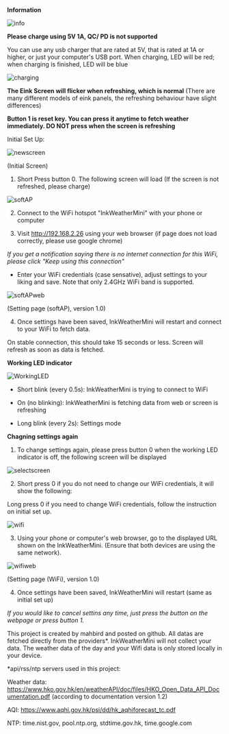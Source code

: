 **Information**


![info](Images/info_en.png)

**Please charge using 5V 1A, QC/ PD is not supported**

You can use any usb charger that are rated at 5V, that is rated at 1A or higher, or just your computer's USB port.
When charging, LED will be red; when charging is finished, LED will be blue

![charging](Images/charging.jpg)

**The Eink Screen will flicker when refreshing, which is normal** (There are many different models of eink panels, the refreshing behaviour have slight differences)





**Button 1 is reset key. You can press it anytime to fetch weather immediately. DO NOT press when the screen is refreshing**


Initial Set Up:

![newscreen](Images/newscreen.jpg)

(Initial Screen)

1. Short Press button 0. The following screen will load (If the screen is not refreshed, please charge)

![softAP](Images/softAP.jpg)


2. Connect to the WiFi hotspot "InkWeatherMini" with your phone or computer

3. Visit http://192.168.2.26 using your web browser (if page does not load correctly, please use google chrome)

*If you get a notification saying there is no internet connection for this WiFi, please click "Keep using this connection"*

- Enter your WiFi credentials (case sensative), adjust settings to your liking and save. Note that only 2.4GHz WiFi band is supported.



![softAPweb](Images/softAPweb_en.jpg)

(Setting page (softAP), version 1.0)



4. Once settings have been saved, InkWeatherMini will restart and connect to your WiFi to fetch data.

On stable connection, this should take 15 seconds or less. Screen will refresh as soon as data is fetched.


**Working LED indicator**

![WorkingLED](Images/workingLED.jpg)

- Short blink (every 0.5s): InkWeatherMini is trying to connect to WiFi

- On (no blinking): InkWeatherMini is fetching data from web or screen is refreshing

- Long blink (every 2s): Settings mode



**Chagning settings again**

1. To change settings again, please press button 0 when the working LED indicator is off, the following screen will be displayed

![selectscreen](Images/selectscreen.jpg)

2. Short press 0 if you do not need to change our WiFi credentials, it will show the following:

Long press 0 if you need to change WiFi credentials, follow the instruction on initial set up.

![wifi](Images/wifi.jpg)

3. Using your phone or computer's web browser, go to the displayed URL shown on the InkWeatherMini. (Ensure that both devices are using the same network). 

![wifiweb](Images/wifiweb_en.jpg)

(Setting page (WiFi), version 1.0)

4. Once settings have been saved, InkWeatherMini will restart (same as initial set up)

*If you would like to cancel settins any time, just press the button on the webpage or press button 1.*



This project is created by mahbird and posted on github. All datas are fetched directly from the providers*. InkWeatherMini will not collect your data. The weather data of the day and your Wifi data is only stored locally in your device.


*api/rss/ntp servers used in this project:

Weather data: https://www.hko.gov.hk/en/weatherAPI/doc/files/HKO_Open_Data_API_Documentation.pdf (according to documentation version 1.2)

AQI: https://www.aqhi.gov.hk/psi/dd/hk_aqhiforecast_tc.pdf

NTP: time.nist.gov, pool.ntp.org, stdtime.gov.hk, time.google.com
